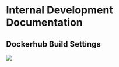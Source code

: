 # Internal Development Documentation

## Dockerhub Build Settings
 
![](https://codeclou.github.io/docker-atlassian-jira-data-center/img/jira-node-tag-dockerhub.png?v2)
